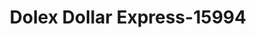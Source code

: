 ---
f_zip-code: 60120
f_state-code: IL
title: Dolex Dollar Express-15994
f_phone: 847-741-6320
f_city-only: Elgin
f_address: 611 Dundee Avenue Elgin
f_location-unique-id: '15994'
slug: dolex-dollar-express-15994
updated-on: '2024-05-30T13:46:58.046Z'
created-on: '2024-05-30T13:36:59.803Z'
published-on: '2024-05-30T13:54:32.469Z'
f_city-state: cms/city/elgin-il.md
f_company: cms/company/dolex-dollar-express.md
f_state: cms/state/illinois.md
layout: '[payday-loan].html'
tags: payday-loan
---